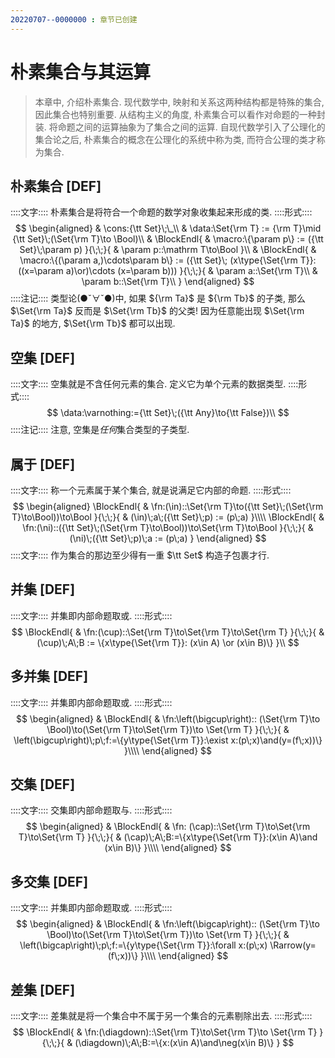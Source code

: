 ```yaml
---
20220707--0000000 : 章节已创建
---
```

# 朴素集合与其运算

> 本章中, 介绍朴素集合. 现代数学中, 映射和关系这两种结构都是特殊的集合, 因此集合也特别重要. 
> 从结构主义的角度, 朴素集合可以看作对命题的一种封装. 将命题之间的运算抽象为了集合之间的运算. 
> 自现代数学引入了公理化的集合论之后, 朴素集合的概念在公理化的系统中称为类, 而符合公理的类才称为集合. 

## 朴素集合 [DEF]
::::文字::::
朴素集合是将符合一个命题的数学对象收集起来形成的类. 
::::形式::::
$$
\begin{aligned}
& \cons:{\tt Set}\;\_\\
& \data:\Set{\rm T} := {\rm T}\mid {\tt Set}\;(\Set{\rm T}\to \Bool)\\
& \BlockEndl{
    & \macro:\{\param p\} := ({\tt Set}\;\param p)
}{\;\;}{
    & \param p::\mathrm T\to\Bool
}\\
& \BlockEndl{
    & \macro:\{(\param a,)\cdots\param b\} := ({\tt Set}\; (x\type{\Set{\rm T}}:((x=\param a)\or)\cdots (x=\param b)))
}{\;\;}{
    & \param a::\Set{\rm T}\\
    & \param b::\Set{\rm T}\\
}
\end{aligned}
$$
::::注记::::
类型论(●ˇ∀ˇ●)中, 如果 ${\rm Ta}$ 是 ${\rm Tb}$ 的子类, 那么 $\Set{\rm Ta}$ 反而是 $\Set{\rm Tb}$ 的父类!
因为任意能出现 $\Set{\rm Ta}$ 的地方, $\Set{\rm Tb}$ 都可以出现. 

## 空集 [DEF]
::::文字::::
空集就是不含任何元素的集合. 定义它为单个元素的数据类型. 
::::形式::::
$$
\data:\varnothing:={\tt Set}\;({\tt Any}\to{\tt False})\\
$$
::::注记::::
注意, 空集是*任何*集合类型的子类型. 

## 属于 [DEF]
::::文字::::
称一个元素属于某个集合, 就是说满足它内部的命题. 
::::形式::::
$$
\begin{aligned}
\BlockEndl{
    & \fn:(\in)::\Set{\rm T}\to({\tt Set}\;(\Set{\rm T}\to\Bool))\to\Bool
}{\;\;}{
    & (\in)\;a\;({\tt Set}\;p) := (p\;a)
}\\\\
\BlockEndl{
    & \fn:(\ni)::({\tt Set}\;(\Set{\rm T}\to\Bool))\to\Set{\rm T}\to\Bool
}{\;\;}{
    & (\ni)\;({\tt Set}\;p)\;a := (p\;a)
}
\end{aligned}
$$
::::文字::::
作为集合的那边至少得有一重 $\tt Set$ 构造子包裹才行. 

## 并集 [DEF]
::::文字::::
并集即内部命题取或. 
::::形式::::
$$
\BlockEndl{
    & \fn:(\cup)::\Set{\rm T}\to\Set{\rm T}\to\Set{\rm T}
}{\;\;}{
    & (\cup)\;A\;B := \{x\type{\Set{\rm T}}: (x\in A) \or (x\in B)\}
}\\
$$

## 多并集 [DEF]
::::文字::::
并集即内部命题取或. 
::::形式::::
$$
\begin{aligned}
& \BlockEndl{
    & \fn:\left(\bigcup\right)::
    (\Set{\rm T}\to \Bool)\to(\Set{\rm T}\to\Set{\rm T})\to \Set{\rm T}
}{\;\;}{
    & \left(\bigcup\right)\;p\;f:=\{y\type{\Set{\rm T}}:\exist x:(p\;x)\and(y=(f\;x))\}
}\\\\
\end{aligned}
$$

## 交集 [DEF]
::::文字::::
交集即内部命题取与. 
::::形式::::
$$
\begin{aligned}
& \BlockEndl{
    & \fn: (\cap)::\Set{\rm T}\to\Set{\rm T}\to\Set{\rm T}
}{\;\;}{
    & (\cap)\;A\;B:=\{x\type{\Set{\rm T}}:(x\in A)\and (x\in B)\}
}\\\\
\end{aligned}
$$

## 多交集 [DEF]
::::文字::::
并集即内部命题取或. 
::::形式::::
$$
\begin{aligned}
& \BlockEndl{
    & \fn:\left(\bigcap\right)::
    (\Set{\rm T}\to \Bool)\to(\Set{\rm T}\to\Set{\rm T})\to \Set{\rm T}
}{\;\;}{
    & \left(\bigcap\right)\;p\;f:=\{y\type{\Set{\rm T}}:\forall x:(p\;x) \Rarrow(y=(f\;x))\}
}\\\\
\end{aligned}
$$
## 差集 [DEF]
::::文字::::
差集就是将一个集合中不属于另一个集合的元素剔除出去. 
::::形式::::
$$
\BlockEndl{
    & \fn:(\diagdown)::\Set{\rm T}\to\Set{\rm T}\to \Set{\rm T}
}{\;\;}{
    & (\diagdown)\;A\;B:=\{x:(x\in A)\and\neg(x\in B)\}
}
$$

